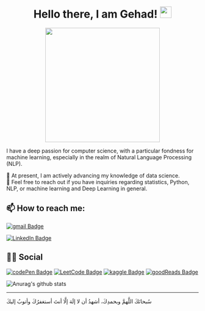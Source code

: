 <!--
**geehaad/geehaad** is a ✨ _special_ ✨ repository because its `README.md` (this file) appears on your GitHub profile.
-->

<div id="header" align="center">
<h1>Hello there, I am Gehad! <img src="https://media.giphy.com/media/5WILqPq29TyIkVCSej/giphy.gif" width="30px"></h1>

<img src="https://media.giphy.com/media/fo0HtwcJzNUcOlRdFc/giphy.gif" width="300">
  </h1>
</div>


I have a deep passion for computer science, with a particular fondness for machine learning, especially in the realm of Natural Language Processing (NLP).<br>

🌱 At present, I am actively advancing my knowledge of data science. <br>
💬 Feel free to reach out if you have inquiries regarding statistics, Python, NLP, or machine learning and Deep Learning in general.
<br>
<h2>📫 How to reach me:</h2>

[![gmail Badge](https://img.shields.io/badge/Gmail-D14836?style=for-the-badge&logo=gmail&logoColor=white)](https://www.gehadhisham7@gmail.com)

[![LinkedIn Badge](https://img.shields.io/badge/LinkedIn-0077B5?style=for-the-badge&logo=linkedin&logoColor=white)](https://www.linkedin.com/in/gehad-hisham/)


<h2>👨👩 Social</h2>

[![codePen Badge](https://img.shields.io/badge/Codepen-000000?style=for-the-badge&logo=codepen&logoColor=white)](https://codepen.io/gehad-hisham/pens/public?cursor=ZD0wJm89MSZwPTEmdj0zMTE5Njc2Mw==)
[![LeetCode Badge](https://img.shields.io/badge/-LeetCode-FFA116?style=for-the-badge&logo=LeetCode&logoColor=black)](https://leetcode.com/gehadhisham7/)
[![kaggle Badge](https://img.shields.io/badge/Kaggle-20BEFF?style=for-the-badge&logo=Kaggle&logoColor=white)](https://www.kaggle.com/gehadabdelghany)
[![goodReads Badge](https://img.shields.io/badge/Goodreads-372213?style=for-the-badge&logo=goodreads&logoColor=white)](https://www.goodreads.com/user/show/15131481-gehad)




![Anurag's github stats](https://github-readme-stats.vercel.app/api?username=geehaad)
<br>
<hr>
<footer>
  <p>سُبحانَكَ اللَّهمَّ وبحمدِكَ، أشهدُ أن لا إلَهَ إلَّا أنتَ أستغفرُكَ وأتوبُ إليكَ</p>
</footer>

